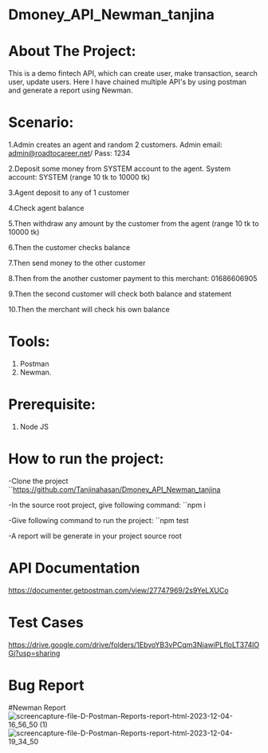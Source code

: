 # Dmoney_API_Newman_tanjina
# About The Project:
This is a demo fintech API, which can create user, make transaction, search user, update users. Here I have chained multiple API's by using postman and generate a report using Newman.

# Scenario:
1.Admin creates an agent and random 2 customers. Admin email: admin@roadtocareer.net/ Pass: 1234

2.Deposit some money from SYSTEM account to the agent. System account: SYSTEM (range 10 tk to 10000 tk)

3.Agent deposit to any of 1 customer

4.Check agent balance

5.Then withdraw any amount by the customer from the agent (range 10 tk to 10000 tk)

6.Then the customer checks balance

7.Then send money to the other customer

8.Then from the another customer payment to this merchant: 01686606905

9.Then the second customer will check both balance and statement

10.Then the merchant will check his own balance
# Tools:
1. Postman
2. Newman.


# Prerequisite:
1. Node JS


# How to run the project:

-Clone the project
``https://github.com/Tanjinahasan/Dmoney_API_Newman_tanjina

-In the source root project, give following command:
``npm i

-Give following command to run the project:
``npm test

-A report will be generate in your project source root

# API Documentation

https://documenter.getpostman.com/view/27747969/2s9YeLXUCo

# Test Cases
https://drive.google.com/drive/folders/1EbvoYB3vPCqm3NjawiPLfloLT374lOGj?usp=sharing

# Bug Report





#Newman Report
![screencapture-file-D-Postman-Reports-report-html-2023-12-04-16_56_50 (1)](https://github.com/Tanjinahasan/Dmoney_API_Newman_tanjina/assets/49097888/a7f55bea-b66f-433f-8659-f79978509aec)
![screencapture-file-D-Postman-Reports-report-html-2023-12-04-19_34_50](https://github.com/Tanjinahasan/Dmoney_API_Newman_tanjina/assets/49097888/7c9a514b-ead8-43d9-8b79-8ed8301b28f8)

